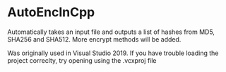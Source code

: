 # AutoEncInCpp
Automatically takes an input file and outputs a list of hashes from MD5, SHA256 and SHA512. More encrypt methods will be added.


Was originally used in Visual Studio 2019. If you have trouble loading the project correclty, try opening using the .vcxproj file
